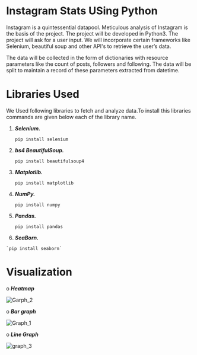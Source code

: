 
# Instagram Stats USing Python

Instagram is a quintessential datapool. Meticulous analysis of Instagram is the
basis of the project. The project will be developed in Python3. The project will ask
for a user input. We will incorporate certain frameworks like Selenium,
beautiful soup and other API's to retrieve the user’s data.

The data will be collected in the form of dictionaries with resource parameters like
the count of posts, followers and following. The data will be split to maintain a
record of these parameters extracted from datetime.

# Libraries Used
We Used following libraries to fetch and analyze data.To install this libraries commands are given below each of the library name. 
  1. **_Selenium._**
        
        `pip install selenium`
  2. **_bs4 BeautifulSoup._** 
        
        `pip install beautifulsoup4`
        
  3. **_Matplotlib._**
  
        `pip install matplotlib`
  
  4. **_NumPy._**
      
      `pip install numpy`
  
  5. **_Pandas._**
  
       `pip install pandas`
  
  6. **_SeaBorn._**
    
    `pip install seaborn`
 
 # Visualization
 
 o **_Heatmap_**
 
   ![Garph_2](https://user-images.githubusercontent.com/66065422/128352763-820a58dd-ac52-4a97-90f8-a665dd57cac1.png)
 
o **_Bar graph_** 
 
 ![Graph_1](https://user-images.githubusercontent.com/66065422/128352987-6343a48d-b20e-4cbf-bf71-931753240fa4.png)
 
 o **_Line Graph_**
 
 ![graph_3](https://user-images.githubusercontent.com/66065422/128353017-86bdc344-15d6-4c6b-be47-bc86a56d1527.png)

